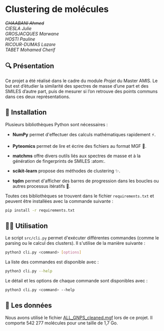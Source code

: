 # Clustering de molécules

*~~CHAABANI Ahmed~~*  
*CIESLA Julie*  
*GROSJACQUES Marwane*  
*HOSTI Pauline*  
*RICOUR-DUMAS Lazare*  
*TABET Mohamed Cherif*  

## :mag: Présentation

Ce projet a été réalisé dans le cadre du module _Projet_ du Master AMIS. Le but est d’étudier la similarité des spectres de masse d’une part et des SMILES d’autre part, puis de mesurer si l’on retrouve des points communs dans ces deux représentations.

## :hammer: Installation

Plusieurs bibliothèques Python sont nécessaires :

* **NumPy** permet d'effectuer des calculs mathématiques rapidement :zap:.

* **Pyteomics** permet de lire et écrire des fichiers au format MGF :scroll:.

* **matchms** offre divers outils liés aux spectres de masse et à la génération de fingerprints de SMILES :atom:.

* **scikit-learn** propose des méthodes de clustering :sparkles:.

* **tqdm** permet d'afficher des barres de progression dans les boucles ou autres processus itératifs :signal_strength:.

Toutes ces bibliothèques se trouvent dans le fichier `requirements.txt` et peuvent être installées avec la commande suivante :  
```bash
pip install -r requirements.txt
```

## :technologist: Utilisation

Le script `src/cli.py` permet d'exécuter différentes commandes (comme le parsing ou le calcul des clusters). Il s'utilise de la manière suivante :
```bash
python3 cli.py <command> [options]
```

La liste des commandes est disponible avec :
```bash
python3 cli.py --help
```

Le détail et les options de chaque commande sont disponibles avec :
```bash
python3 cli.py <command> --help
```

## :link: Les données

Nous avons utilisé le fichier [ALL_GNPS_cleaned.mgf](https://zenodo.org/records/11193898) lors de ce projet. Il comporte 542 277 molécules pour une taille de 1,7 Go.